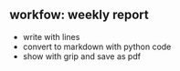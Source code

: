 
## workfow: weekly report 
* write with lines
* convert to markdown with python code 
* show with grip and save as pdf 

